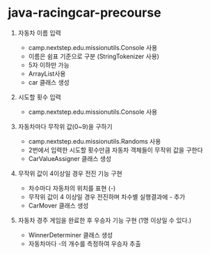 # java-racingcar-precourse

1. 자동차 이름 입력
   - camp.nextstep.edu.missionutils.Console 사용
   - 이름은 쉼표 기준으로 구분 (StringTokenizer 사용)
   - 5자 이하만 가능 
   - ArrayList사용
   - car 클래스 생성

3. 시도할 횟수 입력
    - camp.nextstep.edu.missionutils.Console 사용
   
4. 자동차마다 무작위 값(0~9)을 구하기  
    - camp.nextstep.edu.missionutils.Randoms 사용
    - 2번에서 입력한 시도할 횟수만큼 자동차 객체들이 무작위 값을 구한다
    - CarValueAssigner 클래스 생성

5. 무작위 값이 4이상일 경우 전진 기능 구현
    - 차수마다 자동차의 위치를 표현 (-)
    - 무작위 값이 4 이상일 경우 전진하며 차수별 실행결과에 - 추가 	
    - CarMover 클래스 생성

6. 자동차 경주 게임을 완료한 후 우승자 기능 구현 (1명 이상일 수 있다.)
    - WinnerDeterminer 클래스 생성
    - 자동차마다 -의 개수를 측정하여 우승자 추출
